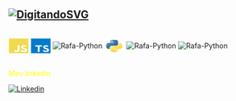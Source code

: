 [![DigitandoSVG]( https://readme-typing-svg.herokuapp.com/?color=FFFF00&size=35¢er=true&vCenter=true&width=1000&lines=OLÁ,+Meu+nome+é+Wellington+Ribeiro+Dias;Hello,+My+name+is+Wellington+Ribeiro+Dias;Seja+bem-vindo!;Wellcome!+:%29)](https://git.io/typing-svg)
---

<div style="display:inline_block"><br>
  <img align ="center" alt="Rafa-Js" height="30" width="40"  src="https://raw.githubusercontent.com/devicons/devicon/master/icons/javascript/javascript-plain.svg">
  <img align="center" alt="Rafa-Ts" height="30" width="40"  src="https://raw.githubusercontent.com/devicons/devicon/master/icons/typescript/typescript-plain.svg">
  <img align="center"alt="Rafa-Python"height="30"width="40"src="https://cdn.jsdelivr.net/gh/devicons/devicon/icons/git/git-original.svg">
<img align="center"alt="Rafa-Python"height="30"width="40"src="https://raw.githubusercontent.com/devicons/devicon/master/icons/python/python-original.svg">
<img align="center"alt="Rafa-Python"height="30"width="40"src="https://cdn.jsdelivr.net/gh/devicons/devicon/icons/nodejs/nodejs-original.svg">
<img align="center"alt="Rafa-Python"height="30"width="40"src="https://cdn.jsdelivr.net/gh/devicons/devicon/icons/mysql/mysql-original.svg">

</div>

<br>
<font color="#FFFF00">
<p> Meu linkedin </p>
</font>

[![Linkedin](https://img.shields.io/badge/LinkedIn-0077B5?style=for-the-badge&logo=linkedin&logoColor=white)](https://www.linkedin.com/in/wellington-ribeiro-dias-dev-backend/)
